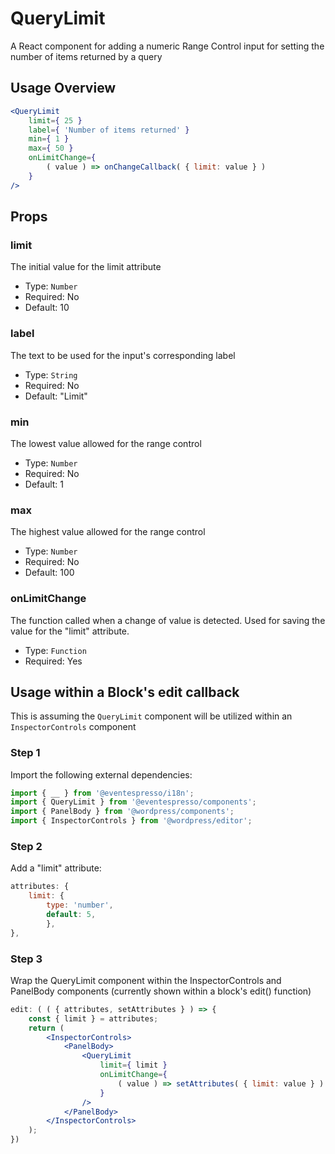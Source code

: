 QueryLimit
=======

A React component for adding a numeric Range Control input for setting the number of items returned by a query


## Usage Overview

```jsx
<QueryLimit
    limit={ 25 }
    label={ 'Number of items returned' }
    min={ 1 }
    max={ 50 }
    onLimitChange={
        ( value ) => onChangeCallback( { limit: value } )
    }
/>
```

## Props

### limit

The initial value for the limit attribute

- Type: `Number`
- Required: No
- Default: 10

### label

The text to be used for the input's corresponding label

- Type: `String`
- Required: No
- Default: "Limit"

### min

The lowest value allowed for the range control

- Type: `Number`
- Required: No
- Default: 1

### max

The highest value allowed for the range control

- Type: `Number`
- Required: No
- Default: 100

### onLimitChange

The  function called when a change of value is detected. Used for saving the value for the "limit" attribute.

- Type: `Function`
- Required: Yes


## Usage within a Block's edit callback

This is assuming the `QueryLimit` component will be utilized within an `InspectorControls` component

### Step 1
Import the following external dependencies:

```jsx
import { __ } from '@eventespresso/i18n';
import { QueryLimit } from '@eventespresso/components';
import { PanelBody } from '@wordpress/components';
import { InspectorControls } from '@wordpress/editor';
```

### Step 2
Add a "limit" attribute:

```jsx
attributes: {
    limit: {
        type: 'number',
        default: 5,
        },
},
```

### Step 3
Wrap the QueryLimit component within the InspectorControls and PanelBody components
 (currently shown within a block's edit() function)

```jsx
edit: ( ( { attributes, setAttributes } ) => {
    const { limit } = attributes;
    return (
        <InspectorControls>
            <PanelBody>
                <QueryLimit
                    limit={ limit }
                    onLimitChange={
                        ( value ) => setAttributes( { limit: value } )
                    }
                />
            </PanelBody>
        </InspectorControls>
    );
})
```
